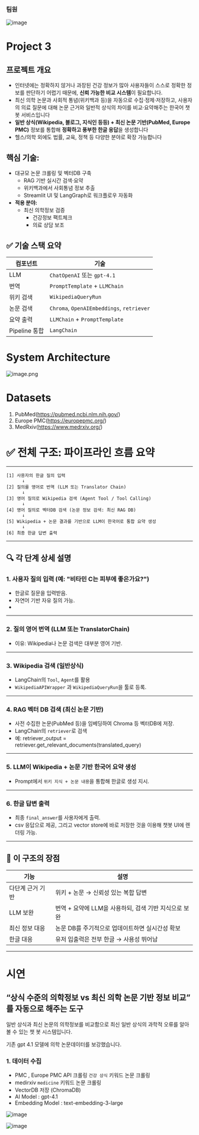 ### 팀원

![image](https://github.com/user-attachments/assets/37d717b3-9d0d-4d57-bed3-b97e3f0d2f98)


# Project 3

## 프로젝트 개요

- 인터넷에는 정확하지 않거나 과장된 건강 정보가 많아 사용자들이 스스로 정확한 정보를 판단하기 어렵기 때문에, **신뢰 가능한 비교 시스템**이 필요합니다.
- 최신 의학 논문과 사회적 통념(위키백과 등)을 자동으로 수집·정제·저장하고, 사용자의 의료 질문에 대해 논문 근거와 일반적 상식의 차이를 비교·요약해주는 한국어 챗봇 서비스입니다
- **일반 상식(Wikipedia, 블로그, 지식인 등등) + 최신 논문 기반(PubMed, Europe PMC)** 정보를 통합해 **정확하고 풍부한 한글 응답**을 생성합니다
- 헬스/의학 외에도 법률, 교육, 정책 등 다양한 분야로 확장 가능합니다

## **핵심 기술:**

- 대규모 논문 크롤링 및 벡터DB 구축
    - RAG 기반 실시간 검색·요약
    - 위키백과에서 사회통념 정보 추출
    - Streamlit UI 및 LangGraph로 워크플로우 자동화
- **적용 분야:**
    - 최신 의학정보 검증
        - 건강정보 팩트체크
        - 의료 상담 보조

## ✅ 기술 스택 요약

| 컴포넌트 | 기술 |
| --- | --- |
| LLM | `ChatOpenAI` 또는 `gpt-4.1` |
| 번역 | `PromptTemplate` + `LLMChain` |
| 위키 검색 | `WikipediaQueryRun` |
| 논문 검색 | `Chroma`, `OpenAIEmbeddings`, `retriever` |
| 요약 출력 | `LLMChain` + `PromptTemplate` |
| Pipeline 통합 | `LangChain` |

# System Architecture

![image.png](attachment:0ef143c4-f6b9-4c04-8984-b34405714aca:image.png)

# Datasets

1. PubMed(https://pubmed.ncbi.nlm.nih.gov/)
2. Europe PMC(https://europepmc.org/)
3. MedRxiv(https://www.medrxiv.org/)

# ✅ 전체 구조: 파이프라인 흐름 요약

---

```
[1] 사용자의 한글 질의 입력
      ↓
[2] 질의를 영어로 번역 (LLM 또는 Translator Chain)
      ↓
[3] 영어 질의로 Wikipedia 검색 (Agent Tool / Tool Calling)
      ↓
[4] 영어 질의로 벡터DB 검색 (논문 정보 검색: 최신 RAG DB)
      ↓
[5] Wikipedia + 논문 결과를 기반으로 LLM이 한국어로 통합 요약 생성
      ↓
[6] 최종 한글 답변 출력

```

---

## 🔍 각 단계 상세 설명

### 1. **사용자 질의 입력 (예: "비타민 C는 피부에 좋은가요?")**

- 한글로 질문을 입력받음.
- 자연어 기반 자유 질의 가능.
- 

---

### 2. **질의 영어 번역 (LLM 또는 TranslatorChain)**

- 이유: Wikipedia나 논문 검색은 대부분 영어 기반.

---

### 3. **Wikipedia 검색 (일반상식)**

- LangChain의 `Tool`, `Agent`를 활용
- `WikipediaAPIWrapper` 과  `WikipediaQueryRun`을 툴로 등록.

---

### 4. **RAG 벡터 DB 검색 (최신 논문 기반)**

- 사전 수집한 논문(PubMed 등)을 임베딩하여 Chroma 등 벡터DB에 저장.
- LangChain의 `retriever`로 검색
- 예: retriever_output = retriever.get_relevant_documents(translated_query)

---

### 5. **LLM이 Wikipedia + 논문 기반 한국어 요약 생성**

- Prompt에서 `위키 지식 + 논문 내용`을 통합해 한글로 생성 지시.

---

### 6. **한글 답변 출력**

- 최종 `final_answer`를 사용자에게 출력.
- csv 응답으로 제공, 그리고 vector store에 바로 저장한 것을 이용해 챗봇 UI에 렌더링 가능.

---

## 🧠 이 구조의 장점

| 기능 | 설명 |
| --- | --- |
| 다단계 근거 기반 | 위키 + 논문 → 신뢰성 있는 복합 답변 |
| LLM 보완 | 번역 + 요약에 LLM을 사용하되, 검색 기반 지식으로 보완 |
| 최신 정보 대응 | 논문 DB를 주기적으로 업데이트하면 실시간성 확보 |
| 한글 대응 | 유저 입출력은 전부 한글 → 사용성 뛰어남 |

---

# 시연



## “상식 수준의 의학정보 vs 최신 의학 논문 기반 정보 비교” 를 자동으로 해주는 도구

일반 상식과 최신 논문의 의학정보를 비교함으로 최신 일반 상식의 과학적 오류를 알아 볼 수 있는 챗 봇 시스템입니다.

기존 gpt 4.1 모델에 의학 논문데이터를 보강했습니다.

### 1. 데이터 수집
- PMC , Europe PMC API 크롤링 `건강 상식` 키워드 논문 크롤링
- medirxiv `medicine` 키워드 논문 크롤링
- VectorDB 저장 (ChromaDB)
- AI Model : gpt-4.1
- Embedding Model : text-embedding-3-large



![image](https://github.com/user-attachments/assets/8361f1dd-c0b5-4cd2-ba96-27e5fe9b9714)

![image](https://github.com/user-attachments/assets/405fa90a-910e-48d3-8009-a5736d553923)
